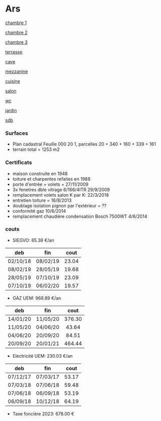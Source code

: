 # Ars

[chambre 1](chambre1/ch1.html)

[chambre 2](chambre2/ch2.html)

[chambre 3](ch3/ch3.html)

[terrasse](terrasse/terr.md)

[cave](cave/cave.md)

[mezzanine](mezzanine/mezza.md)

[cuisine](cuisine/cuisine.md)

[salon](salon/salon.md)

[wc](wc/wc.md)

[jardin](jardin/jardin.md)

[sdb](sdb/sdb.md)

### Surfaces

- Plan cadastral Feuille 000 20 1, parcelles 20 + 340 + 160 + 339 + 161
- terrain total = 1253 m2

### Certificats

- maison construite en 1948
- toiture et charpentes refaites en 1988
- porte d'entrée + volets + 27/11/2009
- 3x fenetres dble vitrage 6/166/4ITR 29/9/2009
- remplacement volets salon K par K: 22/3/2018
- entretien toiture = 16/8/2013
- doublage isolation pignon par l'extérieur = ??
- conformité gaz 10/6/2014
- remplacement chaudière condensation Bosch 7500WT 4/6/2014

### couts

- SIEGVO: 85.38 €/an

| deb | fin | cout |
|:---:|:---:|:----:|
| 02/10/18 | 08/02/19 | 23.04 |
| 08/02/19 | 28/05/19 | 19.68 |
| 28/05/19 | 07/10/19 | 23.09 |
| 07/10/19 | 06/02/20 | 19.57 |

- GAZ UEM: 968.89 €/an

| deb | fin | cout |
|:---:|:---:|:----:|
| 14/01/20 | 11/05/20 | 376.30 |
| 11/05/20 | 04/06/20 | 43.64 |
| 04/06/20 | 20/09/20 | 84.51 |
| 20/09/20 | 20/01/21 | 464.44 |

- Electricité UEM: 230.03 €/an

| deb | fin | cout |
|:---:|:---:|:----:|
| 07/12/17 | 07/03/17 | 53.17 |
| 07/03/18 | 07/06/18 | 59.48 |
| 07/06/18 | 06/09/18 | 53.19 |
| 06/09/18 | 10/12/18 | 64.19 |

- Taxe foncière 2023: 678.00 €


